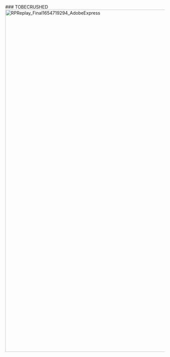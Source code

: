 <html>
     <head>
         ### TOBECRUSHED
     </head>
     <img src="https://user-images.githubusercontent.com/104802586/172955039-be29b310-25c3-41bd-9586-1eb48ac2e599.gif"
          alt="RPReplay_Final1654719294_AdobeExpress" 
          width="1080">
<html>
